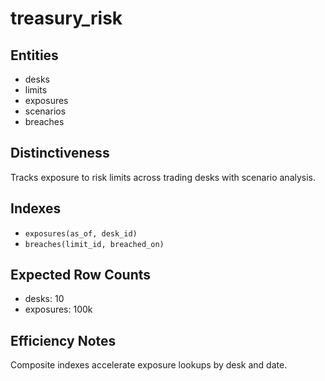 # treasury_risk

## Entities
- desks
- limits
- exposures
- scenarios
- breaches

## Distinctiveness
Tracks exposure to risk limits across trading desks with scenario analysis.

## Indexes
- `exposures(as_of, desk_id)`
- `breaches(limit_id, breached_on)`

## Expected Row Counts
- desks: 10
- exposures: 100k

## Efficiency Notes
Composite indexes accelerate exposure lookups by desk and date.
